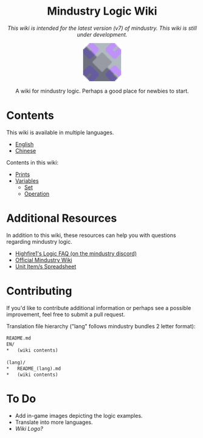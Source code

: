<h1 align="center">Mindustry Logic Wiki</h1>
<p align="center" style="font-style:italic">
This wiki is intended for the latest version (v7) of mindustry. This wiki is still under development.
</p>
<p align="center">
  <img src="https://raw.githubusercontent.com/Anuken/Mindustry/master/core/assets-raw/sprites/blocks/logic/micro-processor.png" width="100">
</p>
<p align="center">
A wiki for mindustry logic.
Perhaps a good place for newbies to start.
</p>
<div></div>



# Contents

This wiki is available in multiple languages.
- [English](README.md)
- [Chinese](CN/README_CN.md)

Contents in this wiki:
- [Prints](EN/print.md)
- [Variables](EN/variables.md)
    - [Set](EN/set.md)
    - [Operation](EN/op.md)

# Additional Resources

In addition to this wiki, these resources can help you with questions regarding mindustry logic.
- [Highfire1's Logic FAQ (on the mindustry discord)](https://discord.com/channels/391020510269669376/742769933926269069/869780706052694036)
- [Official Mindustry Wiki](https://mindustrygame.github.io/wiki/logic/0-introduction/)
- [Unit Item/s Spreadsheet](https://docs.google.com/spreadsheets/d/1SSjyXksK-T47bs8-kjzEd0IY8GRl9gsZrn_UYB6NLDg/edit?usp=sharing)

# Contributing

If you'd like to contribute additional information or perhaps see a possible improvement,
feel free to submit a pull request.

Translation file hierarchy ("lang" follows mindustry bundles 2 letter format):
```
README.md
EN/
*   (wiki contents)

(lang)/
*   README_(lang).md
*   (wiki contents)
```

# To Do

- Add in-game images depicting the logic examples.
- Translate into more languages.
- *Wiki Logo?*
